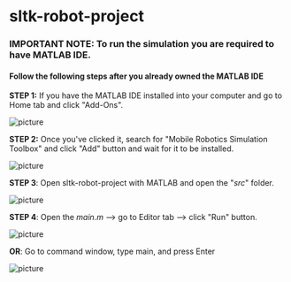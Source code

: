# sltk-robot-project

### IMPORTANT NOTE: To run the simulation you are required to have MATLAB IDE.

#### Follow the following steps after you already owned the MATLAB IDE

**STEP 1:** If you have the MATLAB IDE installed into your computer and go to Home tab and click "Add-Ons".

![picture](https://github.com/adit-prawira/sltk-robot-project/tree/main/steps/step1.png?raw=true)

**STEP 2:** Once you've clicked it, search for "Mobile Robotics Simulation Toolbox" and click "Add" button and wait for it to be installed.

![picture](https://github.com/adit-prawira/sltk-robot-project/tree/main/steps/step2.png?raw=true)

**STEP 3**: Open sltk-robot-project with MATLAB and open the "*src*" folder.

![picture](https://github.com/adit-prawira/sltk-robot-project/tree/main/steps/step3.png?raw=true)

**STEP 4**: Open the *main.m* --> go to Editor tab --> click "Run" button.

![picture](https://github.com/adit-prawira/sltk-robot-project/tree/main/steps/step4-option1.png?raw=true)

**OR**: Go to command window, type main, and press Enter

![picture](https://github.com/adit-prawira/sltk-robot-project/tree/main/steps/step4-option2.png?raw=true)


